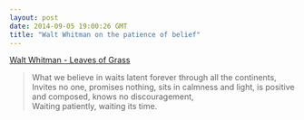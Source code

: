 ```yaml
---
layout: post
date: 2014-09-05 19:00:26 GMT
title: "Walt Whitman on the patience of belief"
---
```

<a href="http://www.amazon.in/gp/product/1416523715/ref=as_li_tl?ie=UTF8&camp=3626&creative=24822&creativeASIN=1416523715&linkCode=as2&tag=arpstum-21">Walt Whitman - Leaves of Grass</a><img src="http://ir-in.amazon-adsystem.com/e/ir?t=arpstum-21&l=as2&o=31&a=1416523715" width="1" height="1" border="0" alt="" style="border:none !important; margin:0px !important;" />

<blockquote>What we believe in waits latent forever through all the continents,<br/>
Invites no one, promises nothing, sits in calmness and light, is positive and composed, knows no discouragement,<br/>
Waiting patiently, waiting its time.</blockquote>
